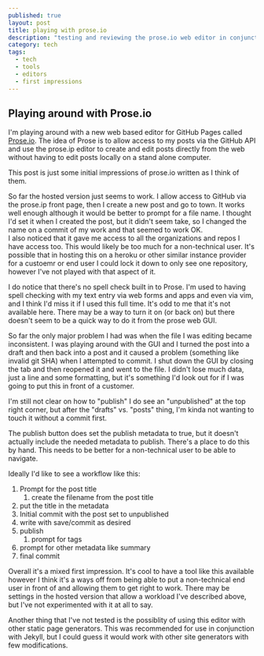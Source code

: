 ```yaml
---
published: true
layout: post
title: playing with prose.io
description: "testing and reviewing the prose.io web editor in conjunction with GH Pages"
category: tech
tags: 
  - tech
  - tools
  - editors
  - first impressions
---
```



## Playing around with Prose.io

I'm playing around with a new web based editor for GitHub Pages called [Prose.io](http://prose.io/). 
The idea of Prose is to allow access to my posts via the GitHub API and use the prose.ip editor to create and edit posts directly from the web without having to edit posts locally on a stand alone computer. 

This post is just some initial impressions of prose.io written as I think of them. 
 
So far the hosted version just seems to work.  I allow access to GitHub via the prose.ip front page, then I create a new post and go to town.
It works well enough although it would be better to prompt for a file name.  I thought I'd set it when I created the post, but it didn't seem take, so I changed the name on a commit of my work and that seemed to work OK.  
I also noticed that it gave me access to all the organizations and repos I have access too.  This would likely be too much for a non-technical user.  It's possible that in hosting this on a heroku or other similar instance provider for a custoemr or end user I could lock it down to only see one repository, however I've not played with that aspect of it.

I do notice that there's no spell check built in to Prose.  I'm used to having spell checking with my text entry via web forms and apps and even via vim, and I think I'd miss it if I used this full time. It's odd to me that it's not available here. There may be a way to turn it on (or back on) but there doesn't seem to be a quick way to do it from the prose web GUI.

So far the only major problem I had was when the file I was editing became inconsistent.  I was playing around with the GUI and I turned the post into a draft and then back into a post and it caused a problem (something like invalid git SHA) when I attempted to commit.  I shut down the GUI by closing the tab and then reopened it and went to the file.  I didn't lose much data, just a line and some formatting, but it's something I'd look out for if I was going to put this in front of a customer. 

I'm still not clear on how to "publish" I do see an "unpublished" at the top right corner, but after the "drafts" vs. "posts" thing, I'm kinda not wanting to touch it without a commit first.

The publish button does set the publish metadata to true, but it doesn't actually include the needed metadata to publish. There's a place to do this by hand.  This needs to be better for a non-technical user to be able to navigate.

Ideally I'd like to see a workflow like this:   
1. Prompt for the post title   
	1. create the filename from the post title   
  2. put the title in the metadata   
2. Initial commit with the post set to unpublished   
3. write with save/commit as desired   
4. publish   
	1. prompt for tags   
  2. prompt for other metadata like summary    
  3. final commit   
  
Overall it's a mixed first impression.  It's cool to have a tool like this available however I think it's a ways off from being able to put a non-technical end user in front of and allowing them to get right to work.  There may be settings in the hosted version that allow a workload I've described above, but I've not experimented with it at all to say.

Another thing that I've not tested is the possiblity of using this editor with other static page generators.  This was recommended for use in conjunction with Jekyll, but I could guess it would work with other site generators with few modifications.
